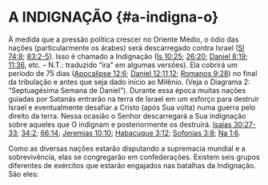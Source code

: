 # A INDIGNAÇÃO {#a-indigna-o}

À medida que a pressão política crescer no Oriente Médio, o ódio das nações (particularmente os árabes) será descarregado contra Israel ([Sl 74:8](http://bibliaonline.com.br/acf/sl/74/8); [83:2-5](http://bibliaonline.com.br/acf/sl/83/2-5)). Isso é chamado a Indignação ([Is 10:25](http://bibliaonline.com.br/acf/is/10/25); [26:20](http://bibliaonline.com.br/acf/is/26/20); [Daniel 8:19](http://bibliaonline.com.br/acf/dn/8/19); [11:36](http://bibliaonline.com.br/acf/is/11/36), etc. – N.T.: traduzido “ira” em algumas versões). Ela cobrirá um período de 75 dias ([Apocalipse 12:6](http://bibliaonline.com.br/acf/ap/12/6); [Daniel 12:11,12](http://bibliaonline.com.br/acf/dn/12/11,12); [Romanos 9:28](http://bibliaonline.com.br/acf/rm/9/28)) no final da tribulação e antes que seja dado início ao Milênio. (Veja o Diagrama 2: “Septuagésima Semana de Daniel”). Durante essa época muitas nações guiadas por Satanás entrarão na terra de Israel em um esforço para destruir Israel e eventualmente desafiar a Cristo (após Sua volta) numa guerra pelo direito da terra. Nessa ocasião o Senhor descarregará a Sua indignação sobre aqueles que O indignam e posteriormente os destruirá. [Isaías 30:27-33](http://bibliaonline.com.br/acf/is/30/27-33); [34:2](http://bibliaonline.com.br/acf/is/30/27-33); [66:14](http://bibliaonline.com.br/acf/is/66/14); [Jeremias 10:10](http://bibliaonline.com.br/acf/jr/10/10); [Habacuque 3:12](http://bibliaonline.com.br/acf/hc/3/12); [Sofonias 3:8](http://bibliaonline.com.br/acf/sf/3/8); [Na 1:6](http://bibliaonline.com.br/acf/na/1/6).

Como as diversas nações estarão disputando a supremacia mundial e a sobrevivência, elas se congregarão em confederações. Existem seis grupos diferentes de exércitos que estarão engajados nas batalhas da Indignação. São eles: